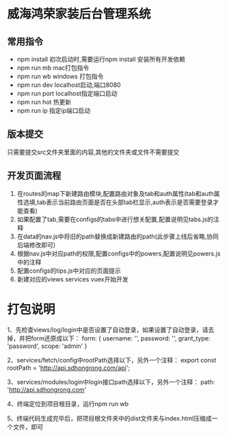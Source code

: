 # 威海鸿荣家装后台管理系统
 
 ## 常用指令
 * npm install 初次启动时,需要运行npm install 安装所有开发依赖
 * npm run mb mac打包指令
 * npm run wb windows 打包指令
 * npm run dev localhost启动,端口8080
 * npm run port localhost指定端口启动
 * npm run hot 热更新
 * npm run ip 指定ip端口启动
 
 ## 版本提交
 只需要提交src文件夹里面的内容,其他的文件夹或文件不需要提交
 
 ## 开发页面流程
 1. 在routes的map下新建路由模块,配置路由对象及tab和auth属性(tab和auth属性选填,tab表示当前路由页面是否在头部tab栏显示,auth表示是否需要登录才能查看)
 2. 如果配置了tab,需要在configs的tabs中进行想关配置,配置说明见tabs.js的注释
 3. 在data的nav.js中将旧的path替换成新建路由的path(此步骤上线后省略,协同后端修改即可)
 4. 根据nav.js中对应path的权限,配置configs中的powers,配置说明见powers.js中的注释
 5. 配置configs的tips.js中对应的页面提示
 6. 新建对应的views services vuex开始开发
 
 # 打包说明
 1、先检查views/log/login中是否设置了自动登录，如果设置了自动登录，请去掉，并把form还原成以下：
form: {
    username: '',
    password: '',
    grant_type: 'password',
    scope: 'admin'
}

 2、services/fetch/config中rootPath选择以下，另外一个注释：
 export const rootPath = 'http://api.sdhongrong.com/api';

 3、services/modules/login中login接口path选择以下，另外一个注释：
 path: 'http://api.sdhongrong.com'

 4、终端定位到项目根目录，运行npm run wb

 5、终端代码生成完毕后，把项目根文件夹中的dist文件夹与index.html压缩成一个文件，即可